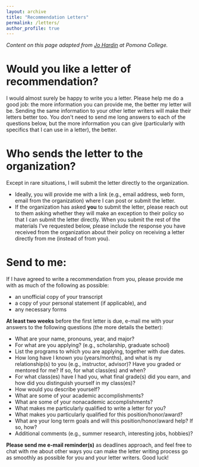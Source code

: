 ```yaml
---
layout: archive
title: "Recommendation Letters"
permalink: /letters/
author_profile: true
---
```


_Content on this page adapted from [Jo Hardin](https://hardin47.netlify.app/letters) at Pomona College._

Would you like a letter of recommendation?
======

I would almost surely be happy to write you a letter. Please help me do a good job: the more information you can provide me, the better my letter will be. Sending the same information to your other letter writers will make their letters better too. You don't need to send me long answers to each of the questions below, but the more information you can give (particularly with specifics that I can use in a letter), the better.

Who sends the letter to the organization?
======

Except in rare situations, I will submit the letter directly to the organization.
* Ideally, you will provide me with a link (e.g., email address, web form, email from the organization) where I can post or submit the letter.
* If the organization has asked **you** to submit the letter, please reach out to them asking whether they will make an exception to their policy so that I can submit the letter directly. When you submit the rest of the materials I've requested below, please include the response you have received from the organization about their policy on receiving a letter directly from me (instead of from you).

Send to me:
======

If I have agreed to write a recommendation from you, please provide me with as much of the following as possible:
* an unofficial copy of your transcript
* a copy of your personal statement (if applicable), and
* any necessary forms

**At least two weeks** before the first letter is due, e-mail me with your answers to the following questions (the more details the better):
* What are your name, pronouns, year, and major?
* For what are you applying? (e.g., scholarship, graduate school)
* List the programs to which you are applying, together with due dates.
* How long have I known you (years/months), and what is my relationship(s) to you (e.g., instructor, advisor)? Have you graded or mentored for me? If so, for what class(es) and when?
* For what class(es) have I had you, what final grade(s) did you earn, and how did you distinguish yourself in my class(es)?
* How would you describe yourself?
* What are some of your academic accomplishments?
* What are some of your nonacademic accomplishments?
* What makes me particularly qualified to write a letter for you?
* What makes you particularly qualified for this position/honor/award?
* What are your long term goals and will this position/honor/award help? If so, how?
* Additional comments (e.g., summer research, interesting jobs, hobbies)?

**Please send me e-mail reminder(s)** as deadlines approach, and feel free to chat with me about other ways you can make the letter writing process go as smoothly as possible for you and your letter writers. Good luck!